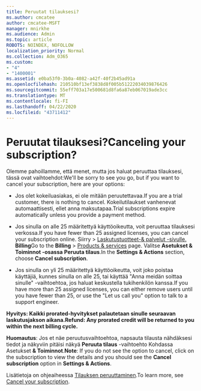```yaml
---
title: Peruutat tilauksesi?
ms.author: cmcatee
author: cmcatee-MSFT
manager: mnirkhe
ms.audience: Admin
ms.topic: article
ROBOTS: NOINDEX, NOFOLLOW
localization_priority: Normal
ms.collection: Adm_O365
ms.custom:
- "4"
- "1400001"
ms.assetid: e0ba53f0-3b0a-4082-a42f-40f2b45ad91a
ms.openlocfilehash: 210510bf13ef3838d8f005b51222034039876426
ms.sourcegitcommit: 55eff703a17e500681d8fa6a87eb067019ade3cc
ms.translationtype: MT
ms.contentlocale: fi-FI
ms.lasthandoff: 04/22/2020
ms.locfileid: "43711412"
---
```

# <a name="canceling-your-subscription"></a><span data-ttu-id="9a252-102">Peruutat tilauksesi?</span><span class="sxs-lookup"><span data-stu-id="9a252-102">Canceling your subscription?</span></span>

<span data-ttu-id="9a252-103">Olemme pahoillamme, että menet, mutta jos haluat peruuttaa tilauksesi, tässä ovat vaihtoehdot:</span><span class="sxs-lookup"><span data-stu-id="9a252-103">We'll be sorry to see you go, but if you want to cancel your subscription, here are your options:</span></span>
  
- <span data-ttu-id="9a252-104">Jos olet kokeiluasiakas, ei ole mitään peruutettavaa.</span><span class="sxs-lookup"><span data-stu-id="9a252-104">If you are a trial customer, there is nothing to cancel.</span></span> <span data-ttu-id="9a252-105">Kokeilutilaukset vanhenevat automaattisesti, ellet anna maksutapaa.</span><span class="sxs-lookup"><span data-stu-id="9a252-105">Trial subscriptions expire automatically unless you provide a payment method.</span></span>

- <span data-ttu-id="9a252-106">Jos sinulla on alle 25 määritettyä käyttöoikeutta, voit peruuttaa tilauksesi verkossa.</span><span class="sxs-lookup"><span data-stu-id="9a252-106">If you have fewer than 25 assigned licenses, you can cancel your subscription online.</span></span> <span data-ttu-id="9a252-107">Siirry \> [Laskutustuotteet-& palvelut -sivulle.](https://go.microsoft.com/fwlink/p/?linkid=842054) **Billing**</span><span class="sxs-lookup"><span data-stu-id="9a252-107">Go to the **Billing** \> [Products & services](https://go.microsoft.com/fwlink/p/?linkid=842054) page.</span></span> <span data-ttu-id="9a252-108">Valitse **Asetukset & Toiminnot -osassa** **Peruuta tilaus**.</span><span class="sxs-lookup"><span data-stu-id="9a252-108">In the **Settings & Actions** section, choose **Cancel subscription**.</span></span>

- <span data-ttu-id="9a252-109">Jos sinulla on yli 25 määritettyä käyttöoikeutta, voit joko poistaa käyttäjiä, kunnes sinulla on alle 25, tai käyttää "Anna meidän soittaa sinulle" -vaihtoehtoa, jos haluat keskustella tukihenkilön kanssa.</span><span class="sxs-lookup"><span data-stu-id="9a252-109">If you have more than 25 assigned licenses, you can either remove users until you have fewer than 25, or use the "Let us call you" option to talk to a support engineer.</span></span>
  
<span data-ttu-id="9a252-110">**Hyvitys: Kaikki prorated-hyvitykset palautetaan sinulle seuraavan laskutusjakson aikana.**</span><span class="sxs-lookup"><span data-stu-id="9a252-110">**Refund: Any prorated credit will be returned to you within the next billing cycle.**</span></span> 

<span data-ttu-id="9a252-111">**Huomautus**: Jos et näe peruutusvaihtoehtoa, napsauta tilausta nähdäksesi tiedot ja näkyviin pitäisi näkyä **Peruuta tilaus** -vaihtoehto Kohdassa Asetukset **& Toiminnot**.</span><span class="sxs-lookup"><span data-stu-id="9a252-111">**Note**: If you do not see the option to cancel, click on the subscription to view the details and you should see the **Cancel subscription** option in **Settings & Actions**.</span></span> 

<span data-ttu-id="9a252-112">Lisätietoja on ohjeaiheessa [Tilauksen peruuttaminen](https://docs.microsoft.com/office365/admin/subscriptions-and-billing/cancel-your-subscription).</span><span class="sxs-lookup"><span data-stu-id="9a252-112">To learn more, see [Cancel your subscription](https://docs.microsoft.com/office365/admin/subscriptions-and-billing/cancel-your-subscription).</span></span>